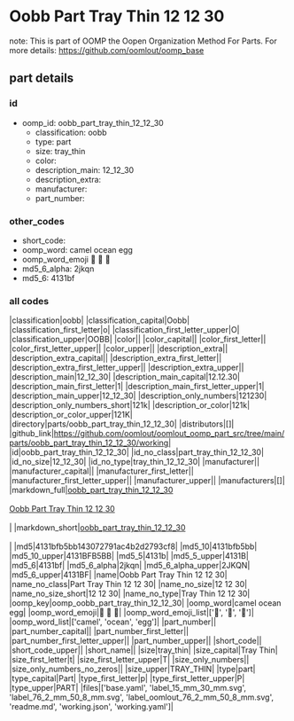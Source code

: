 # Oobb Part Tray Thin 12 12 30  

note: This is part of OOMP the Oopen Organization Method For Parts. For more details: https://github.com/oomlout/oomp_base

##  part details





### id
* oomp_id: oobb_part_tray_thin_12_12_30
  * classification: oobb
  * type: part
  * size: tray_thin
  * color: 
  * description_main: 12_12_30
  * description_extra: 
  * manufacturer: 
  * part_number: 

### other_codes
* short_code: 
* oomp_word: camel ocean egg
* oomp_word_emoji :camel: :ocean: :egg:
* md5_6_alpha: 2jkqn
* md5_6: 4131bf

### all codes 
|classification|oobb|
|classification_capital|Oobb|
|classification_first_letter|o|
|classification_first_letter_upper|O|
|classification_upper|OOBB|
|color||
|color_capital||
|color_first_letter||
|color_first_letter_upper||
|color_upper||
|description_extra||
|description_extra_capital||
|description_extra_first_letter||
|description_extra_first_letter_upper||
|description_extra_upper||
|description_main|12_12_30|
|description_main_capital|12.12.30|
|description_main_first_letter|1|
|description_main_first_letter_upper|1|
|description_main_upper|12_12_30|
|description_only_numbers|121230|
|description_only_numbers_short|121k|
|description_or_color|121k|
|description_or_color_upper|121K|
|directory|parts/oobb_part_tray_thin_12_12_30|
|distributors|[]|
|github_link|https://github.com/oomlout/oomlout_oomp_part_src/tree/main/parts/oobb_part_tray_thin_12_12_30/working|
|id|oobb_part_tray_thin_12_12_30|
|id_no_class|part_tray_thin_12_12_30|
|id_no_size|12_12_30|
|id_no_type|tray_thin_12_12_30|
|manufacturer||
|manufacturer_capital||
|manufacturer_first_letter||
|manufacturer_first_letter_upper||
|manufacturer_upper||
|manufacturers|[]|
|markdown_full|[oobb_part_tray_thin_12_12_30](https://github.com/oomlout/oomlout_oomp_part_src/tree/main/parts/oobb_part_tray_thin_12_12_30/working)<br>[](https://github.com/oomlout/oomlout_oomp_part_src/tree/main/parts/oobb_part_tray_thin_12_12_30/working)<br>[Oobb Part Tray Thin 12 12 30](https://github.com/oomlout/oomlout_oomp_part_src/tree/main/parts/oobb_part_tray_thin_12_12_30/working)<br><br>|
|markdown_short|[oobb_part_tray_thin_12_12_30](https://github.com/oomlout/oomlout_oomp_part_src/tree/main/parts/oobb_part_tray_thin_12_12_30/working)<br><br>|
|md5|4131bfb5bb143072791ac4b2d2793cf8|
|md5_10|4131bfb5bb|
|md5_10_upper|4131BFB5BB|
|md5_5|4131b|
|md5_5_upper|4131B|
|md5_6|4131bf|
|md5_6_alpha|2jkqn|
|md5_6_alpha_upper|2JKQN|
|md5_6_upper|4131BF|
|name|Oobb Part Tray Thin 12 12 30|
|name_no_class|Part Tray Thin 12 12 30|
|name_no_size|12 12 30|
|name_no_size_short|12 12 30|
|name_no_type|Tray Thin 12 12 30|
|oomp_key|oomp_oobb_part_tray_thin_12_12_30|
|oomp_word|camel ocean egg|
|oomp_word_emoji|:camel: :ocean: :egg:|
|oomp_word_emoji_list|[':camel:', ':ocean:', ':egg:']|
|oomp_word_list|['camel', 'ocean', 'egg']|
|part_number||
|part_number_capital||
|part_number_first_letter||
|part_number_first_letter_upper||
|part_number_upper||
|short_code||
|short_code_upper||
|short_name||
|size|tray_thin|
|size_capital|Tray Thin|
|size_first_letter|t|
|size_first_letter_upper|T|
|size_only_numbers||
|size_only_numbers_no_zeros||
|size_upper|TRAY_THIN|
|type|part|
|type_capital|Part|
|type_first_letter|p|
|type_first_letter_upper|P|
|type_upper|PART|
|files|['base.yaml', 'label_15_mm_30_mm.svg', 'label_76_2_mm_50_8_mm.svg', 'label_oomlout_76_2_mm_50_8_mm.svg', 'readme.md', 'working.json', 'working.yaml']|
